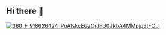 ## Hi there 👋

<!--
**zankifath/ZankiFath** is a ✨ _special_ ✨ repository because its `README.md` (this file) appears on your GitHub profile.

Here are some ideas to get you started:

- 🔭 I’m currently working on ...
- 🌱 I’m currently learning ...
- 👯 I’m looking to collaborate on ...
- 🤔 I’m looking for help with ...
- 💬 Ask me about ...
- 📫 How to reach me: ...
- 😄 Pronouns: ...
- ⚡ Fun fact: ...
-->
[![360_F_918626424_PuAtskcEGzCrJFU0JRbA4MMpjp3tFOLI]()](https://media.giphy.com/media/v1.Y2lkPTc5MGI3NjExY3liZjF0YmdqNzRjamFoczFsemlheHl0c2NqcXQ0eXpxZmR2bG8yNCZlcD12MV9naWZzX3NlYXJjaCZjdD1n/VEzYdo930nTiTuVeMU/giphy.gif)


